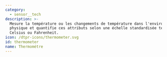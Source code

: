 ```yaml
---
category:
  - sensor__tech
description: >-
  Mesure la température ou les changements de température dans l'environnement
  physique et quantifie ces attributs selon une échelle standardisée telle que
  Celsius ou Fahrenheit.
icon: /dtpr-icons/thermometer.svg
id: thermometer
name: Thermométre
---
```



